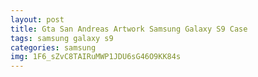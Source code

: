 ```yaml
---
layout: post
title: Gta San Andreas Artwork Samsung Galaxy S9 Case
tags: samsung galaxy s9
categories: samsung
img: 1F6_sZvC8TAIRuMWP1JDU6sG46O9KK84s
---
```

